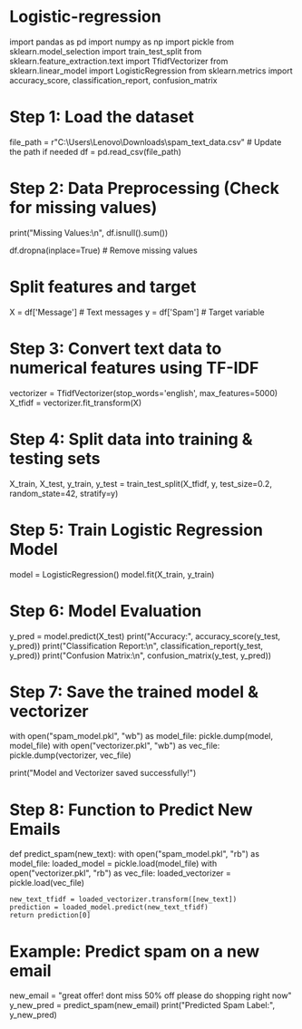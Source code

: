 # Logistic-regression

import pandas as pd
import numpy as np
import pickle
from sklearn.model_selection import train_test_split
from sklearn.feature_extraction.text import TfidfVectorizer
from sklearn.linear_model import LogisticRegression
from sklearn.metrics import accuracy_score, classification_report, confusion_matrix

# Step 1: Load the dataset
file_path = r"C:\Users\Lenovo\Downloads\spam_text_data.csv"  # Update the path if needed
df = pd.read_csv(file_path)

# Step 2: Data Preprocessing (Check for missing values)
print("Missing Values:\n", df.isnull().sum())

df.dropna(inplace=True)  # Remove missing values

# Split features and target
X = df['Message']  # Text messages
y = df['Spam']  # Target variable

# Step 3: Convert text data to numerical features using TF-IDF
vectorizer = TfidfVectorizer(stop_words='english', max_features=5000)
X_tfidf = vectorizer.fit_transform(X)

# Step 4: Split data into training & testing sets
X_train, X_test, y_train, y_test = train_test_split(X_tfidf, y, test_size=0.2, random_state=42, stratify=y)

# Step 5: Train Logistic Regression Model
model = LogisticRegression()
model.fit(X_train, y_train)

# Step 6: Model Evaluation
y_pred = model.predict(X_test)
print("Accuracy:", accuracy_score(y_test, y_pred))
print("Classification Report:\n", classification_report(y_test, y_pred))
print("Confusion Matrix:\n", confusion_matrix(y_test, y_pred))

# Step 7: Save the trained model & vectorizer
with open("spam_model.pkl", "wb") as model_file:
    pickle.dump(model, model_file)
with open("vectorizer.pkl", "wb") as vec_file:
    pickle.dump(vectorizer, vec_file)

print("Model and Vectorizer saved successfully!")

# Step 8: Function to Predict New Emails
def predict_spam(new_text):
    with open("spam_model.pkl", "rb") as model_file:
        loaded_model = pickle.load(model_file)
    with open("vectorizer.pkl", "rb") as vec_file:
        loaded_vectorizer = pickle.load(vec_file)
    
    new_text_tfidf = loaded_vectorizer.transform([new_text])
    prediction = loaded_model.predict(new_text_tfidf)
    return prediction[0]

# Example: Predict spam on a new email
new_email = "great offer! dont miss 50% off please do shopping right now"
y_new_pred = predict_spam(new_email)
print("Predicted Spam Label:", y_new_pred)



